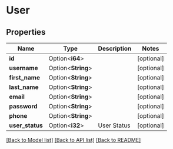 # User

## Properties

Name | Type | Description | Notes
------------ | ------------- | ------------- | -------------
**id** | Option<**i64**> |  | [optional]
**username** | Option<**String**> |  | [optional]
**first_name** | Option<**String**> |  | [optional]
**last_name** | Option<**String**> |  | [optional]
**email** | Option<**String**> |  | [optional]
**password** | Option<**String**> |  | [optional]
**phone** | Option<**String**> |  | [optional]
**user_status** | Option<**i32**> | User Status | [optional]

[[Back to Model list]](../README.md#documentation-for-models) [[Back to API list]](../README.md#documentation-for-api-endpoints) [[Back to README]](../README.md)


